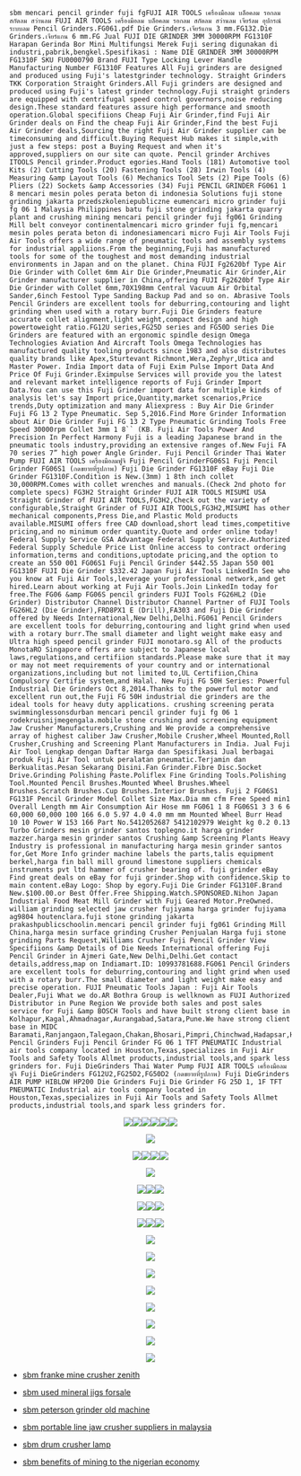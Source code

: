 
```
sbm mencari pencil grinder fuji fgFUJI AIR TOOLS เครื่องมือลม บล็อคลม รอกลม สกัดลม สว่านลม FUJI AIR TOOLS เครื่องมือลม บล็อคลม รอกลม สกัดลม สว่านลม เจียร์ลม อุปกรณ์ระบบลม Pencil Grinders.FG061.pdf Die Grinders.เจียร์แกน 3 mm.FG132.Die Grinders.เจียร์แกน 6 mm.FG Jual FUJI DIE GRINDER 3MM 30000RPM FG1310F Harapan Gerinda Bor Mini Multifungsi Merek Fuji sering digunakan di industri,pabrik,bengkel.Spesifikasi : Name DIE GRINDER 3MM 30000RPM FG1310F SKU FU0000790 Brand FUJI Type Locking Lever Handle Manufacturing Number FG1310F Features All Fuji grinders are designed and produced using Fuji's latestgrinder technology. Straight Grinders TKK Corporation Straight Grinders.All Fuji grinders are designed and produced using Fuji's latest grinder technology.Fuji straight grinders are equipped with centrifugal speed control governors,noise reducing design.These standard features assure high performance and smooth operation.Global specifiions Cheap Fuji Air Grinder,find Fuji Air Grinder deals on Find the cheap Fuji Air Grinder,Find the best Fuji Air Grinder deals,Sourcing the right Fuji Air Grinder supplier can be timeconsuming and difficult.Buying Request Hub makes it simple,with just a few steps: post a Buying Request and when it's approved,suppliers on our site can quote. Pencil grinder Archives ITOOLS Pencil grinder.Product egories.Hand Tools (181) Automotive tool Kits (2) Cutting Tools (20) Fastening Tools (28) Irwin Tools (4) Measuring &amp Layout Tools (6) Mechanics Tool Sets (2) Pipe Tools (6) Pliers (22) Sockets &amp Accessories (34) Fuji PENCIL GRINDER FG061 1 8 mencari mesin poles perata beton di indonesia Solutions fuji stone grinding jakarta przedszkoleniepubliczne eumencari micro grinder fuji fg 06 1 Malaysia Philippines batu fuji stone grinding jakarta quarry plant and crushing mining mencari pencil grinder fuji fg061 Grinding Mill belt conveyor continentalmencari micro grinder fuji fg,mencari mesin poles perata beton di indonesiamencari micro Fuji Air Tools Fuji Air Tools offers a wide range of pneumatic tools and assembly systems for industrial appliions.From the beginning,Fuji has manufactured tools for some of the toughest and most demanding industrial environments in Japan and on the planet. China FUJI Fg2620bf Type Air Die Grinder with Collet 6mm Air Die Grinder,Pneumatic Air Grinder,Air Grinder manufacturer supplier in China,offering FUJI Fg2620bf Type Air Die Grinder with Collet 6mm,70X198mm Central Vacuum Air Orbital Sander,6inch Festool Type Sanding Backup Pad and so on. Abrasive Tools Pencil Grinders are excellent tools for deburring,contouring and light grinding when used with a rotary burr.Fuji Die Grinders feature accurate collet alignment,light weight,compact design and high powertoweight ratio.FG12U series,FG25D series and FG50D series Die Grinders are featured with an ergonomic spindle design Omega Technologies Aviation And Aircraft Tools Omega Technologies has manufactured quality tooling products since 1983 and also distributes quality brands like Apex,Sturtevant Richmont,Wera,Zephyr,Utica and Master Power. India Import data of Fuji Exim Pulse Import Data And Price Of Fuji Grinder.Eximpulse Services will provide you the latest and relevant market intelligence reports of Fuji Grinder Import Data.You can use this Fuji Grinder import data for multiple kinds of analysis let's say Import price,Quantity,market scenarios,Price trends,Duty optimization and many Aliexpress : Buy Air Die Grinder Fuji FG 13 2 Type Pneumatic. Sep 5,2016.Find More Grinder Information about Air Die Grinder Fuji FG 13 2 Type Pneumatic Grinding Tools Free Speed 30000rpm Collet 3mm 1 8`` (KB. Fuji Air Tools Power And Precision In Perfect Harmony Fuji is a leading Japanese brand in the pneumatic tools industry,providing an extensive ranges of.New Fuji FA 70 series 7” high power Angle Grinder. Fuji Pencil Grinder Thai Water Pump FUJI AIR TOOLS เครื่องมือลมฟูจิ Fuji Pencil GrinderFG06S1 Fuji Pencil Grinder FG06S1 (กดขยายที่รูปภาพ) Fuji Die Grinder FG1310F eBay Fuji Die Grinder FG1310F.Condition is New.(3mm) 1 8th inch collet 30,000RPM.Comes with collet wrenches and manuals.(Check 2nd photo for complete specs) FG3H2 Straight Grinder FUJI AIR TOOLS MISUMI USA Straight Grinder of FUJI AIR TOOLS,FG3H2,Check out the variety of configurable,Straight Grinder of FUJI AIR TOOLS,FG3H2,MISUMI has other mechanical components,Press Die,and Plastic Mold products available.MISUMI offers free CAD download,short lead times,competitive pricing,and no minimum order quantity.Quote and order online today! Federal Supply Service GSA Advantage Federal Supply Service.Authorized Federal Supply Schedule Price List Online access to contract ordering information,terms and conditions,uptodate pricing,and the option to create an 550 001 FG06S1 Fuji Pencil Grinder $442.55 Japan 550 001 FG1310F FUJI Die Grinder $332.42 Japan Fuji Air Tools LinkedIn See who you know at Fuji Air Tools,leverage your professional network,and get hired.Learn about working at Fuji Air Tools.Join LinkedIn today for free.The FG06 &amp FG06S pencil grinders FUJI Tools FG26HL2 (Die Grinder) Distributor Channel Distributor Channel Partner of FUJI Tools FG26HL2 (Die Grinder),FRD8PX1 E (Drill),FA303 and Fuji Die Grinder offered by Needs International,New Delhi,Delhi.FG061 Pencil Grinders are excellent tools for deburring,contouring and light grind when used with a rotary burr.The small diameter and light weight make easy and Ultra high speed pencil grinder FUJI monotaro.sg All of the products MonotaRO Singapore offers are subject to Japanese local laws,regulations,and certifiion standards.Please make sure that it may or may not meet requirements of your country and or international organizations,including but not limited to,UL Certifiion,China Compulsory Certifie system,and Halal. New Fuji FG 50H Series: Powerful Industrial Die Grinders Oct 8,2014.Thanks to the powerful motor and excellent run out,the Fuji FG 50H industrial die grinders are the ideal tools for heavy duty applications. crushing screening perata swimminglessonsdurban mencari pencil grinder fuji fg 06 1 rodekruisnijmegengala.mobile stone crushing and screening equipment Jaw Crusher Manufacturers,Crushing and We provide a comprehensive array of highest caliber Jaw Crusher,Mobile Crusher,Wheel Mounted,Roll Crusher,Crushing and Screening Plant Manufacturers in India. Jual Fuji Air Tool Lengkap dengan Daftar Harga dan Spesifikasi Jual berbagai produk Fuji Air Tool untuk peralatan pneumatic.Terjamin dan Berkualitas.Pesan Sekarang Disini.Fan Grinder.Fibre Disc.Socket Drive.Grinding Polishing Paste.Poliflex Fine Grinding Tools.Polishing Tool.Mounted Pencil Brushes.Mounted Wheel Brushes.Wheel Brushes.Scratch Brushes.Cup Brushes.Interior Brushes. Fuji 2 FG06S1 FG131F Pencil Grinder Model Collet Size Max.Dia mm cfm Free Speed min1 Overall Length mm Air Consumption Air Hose mm FG061 1 8 FG06S1 3 3 6 6 60,000 60,000 100 166 6.0 5.97 4.0 4.0 mm mm Mounted Wheel Burr Head 10 10 Power W 153 166 Part No.5412052687 5412102979 Weight kg 0.2 0.13 Turbo Grinders mesin grinder santos toplegno.it harga grinder mazzer.harga mesin grinder santos Crushing &amp Screening Plants Heavy Industry is professional in manufacturing harga mesin grinder santos for,Get More Info grinder machine labels the parts,talis equipment berkel,harga fin ball mill ground limestone suppliers chemicals instruments pvt ltd hammer of crusher bearing of. fuji grinder eBay Find great deals on eBay for fuji grinder.Shop with confidence.Skip to main content.eBay Logo: Shop by egory.Fuji Die Grinder FG1310F.Brand New.$100.00.or Best Offer.Free Shipping.Watch.SPONSORED.Nihon Japan Industrial Food Meat Mill Grinder with Fuji Geared Motor.PreOwned. william grinding selected jaw crusher fujiyama harga grinder fujiyama ag9804 houtenclara.fuji stone grinding jakarta prakashpublicschoolin.mencari pencil grinder fuji fg061 Grinding Mill China,harga mesin surface grinding Crusher Penjualan Harga fuji stone grinding Parts Request,Williams Crusher Fuji Pencil Grinder View Specifiions &amp Details of Die Needs International offering Fuji Pencil Grinder in Ajmeri Gate,New Delhi,Delhi.Get contact details,address,map on Indiamart.ID: 10993781688.FG061 Pencil Grinders are excellent tools for deburring,contouring and light grind when used with a rotary burr.The small diameter and light weight make easy and precise operation. FUJI Pneumatic Tools Japan : Fuji Air Tools Dealer,Fuji What we do.AR Bothra Group is wellknown as FUJI Authorized Distributor in Pune Region We provide both sales and post sales service for Fuji &amp BOSCH Tools and have built strong client base in Kolhapur,Kagal,Ahmadnagar,Aurangabad,Satara,Pune.We have strong client base in MIDC Baramati,Ranjangaon,Talegaon,Chakan,Bhosari,Pimpri,Chinchwad,Hadapsar,Hinjewadi,Shirwal. Pencil Grinders Fuji Pencil Grinder FG 06 1 TFT PNEUMATIC Industrial air tools company located in Houston,Texas,specializes in Fuji Air Tools and Safety Tools Allmet products,industrial tools,and spark less grinders for. Fuji DieGrinders Thai Water Pump FUJI AIR TOOLS เครื่องมือลมฟูจิ Fuji DieGrinders FG12U2,FG25D2,FG50D2 (กดขยายที่รูปภาพ) Fuji DieGrinders AIR PUMP HIBLOW HP200 Die Grinders Fuji Die Grinder FG 25D 1, 1F TFT PNEUMATIC Industrial air tools company located in Houston,Texas,specializes in Fuji Air Tools and Safety Tools Allmet products,industrial tools,and spark less grinders for. 
```

<div align="center">
  
<a rel="nofollow" href="https://m.shibang-china.com?f=github&k=sbm+mencari+pencil+grinder+fuji+fg"><img src="https://static.shibang-china.com/en/l.png"></a><img src="https://static.shibang-china.com/en/hw.png"><a rel="nofollow" href="https://m.shibang-china.com/product/?f=github&k=sbm+mencari+pencil+grinder+fuji+fg"><img src="https://static.shibang-china.com/en/p.png"></a><a rel="nofollow" href="https://m.shibang-china.com/cases/?f=github&k=sbm+mencari+pencil+grinder+fuji+fg"><img src="https://static.shibang-china.com/en/c.png"></a><a rel="nofollow" href="https://m.shibang-china.com/news/?f=github&k=sbm+mencari+pencil+grinder+fuji+fg"><img src="https://static.shibang-china.com/en/n.png"></a><a rel="nofollow" href="https://m.shibang-china.com?f=github&k=sbm+mencari+pencil+grinder+fuji+fg"><img src="https://static.shibang-china.com/en/m.png"></a>

<a rel="nofollow" href="https://m.shibang-china.com/product/?f=github&k=sbm+mencari+pencil+grinder+fuji+fg"><img src="https://static.shibang-china.com/en/b.jpg"></a>
  
<a rel="nofollow" href="https://m.shibang-china.com/solution-aggregate.html?f=github&k=sbm+mencari+pencil+grinder+fuji+fg"><img src="https://static.shibang-china.com/en/a.jpg"></a><a rel="nofollow" href="https://m.shibang-china.com/solution-mine.html?f=github&k=sbm+mencari+pencil+grinder+fuji+fg"><img src="https://static.shibang-china.com/en/m.jpg"></a><a rel="nofollow" href="https://m.shibang-china.com/solution-mill.html?f=github&k=sbm+mencari+pencil+grinder+fuji+fg"><img src="https://static.shibang-china.com/en/g.jpg"></a><a rel="nofollow" href="https://m.shibang-china.com/solution-epc.html?f=github&k=sbm+mencari+pencil+grinder+fuji+fg"><img src="https://static.shibang-china.com/en/e.jpg"></a>

<a rel="nofollow" href="https://m.shibang-china.com/product/?f=github&k=sbm+mencari+pencil+grinder+fuji+fg"><img src="https://static.shibang-china.com/en/a-p.png"></a>

<a rel="nofollow" href="https://m.shibang-china.com/product/crusher/c6x.html?f=github&k=sbm+mencari+pencil+grinder+fuji+fg"><img src="https://static.shibang-china.com/en/j.jpg"></a><a rel="nofollow" href="https://m.shibang-china.com/product/crusher/ci5x.html?f=github&k=sbm+mencari+pencil+grinder+fuji+fg"><img src="https://static.shibang-china.com/en/i.jpg"></a><a rel="nofollow" href="https://m.shibang-china.com/product/crusher/hst.html?f=github&k=sbm+mencari+pencil+grinder+fuji+fg"><img src="https://static.shibang-china.com/en/c.jpg"></a>

<a rel="nofollow" href="https://m.shibang-china.com/product/mill/mtw.html?f=github&k=sbm+mencari+pencil+grinder+fuji+fg"><img src="https://static.shibang-china.com/en/mtw.jpg"></a><a rel="nofollow" href="https://m.shibang-china.com/product/mill/scm.html?f=github&k=sbm+mencari+pencil+grinder+fuji+fg"><img src="https://static.shibang-china.com/en/scm.jpg"></a><a rel="nofollow" href="https://m.shibang-china.com/product/mill/lm.html?f=github&k=sbm+mencari+pencil+grinder+fuji+fg"><img src="https://static.shibang-china.com/en/lm.jpg"></a>

<a rel="nofollow" href="https://m.shibang-china.com/product/sand/vsi6x.html?f=github&k=sbm+mencari+pencil+grinder+fuji+fg"><img src="https://static.shibang-china.com/en/6x.jpg"></a><a rel="nofollow" href="https://m.shibang-china.com/product/sand/vu.html?f=github&k=sbm+mencari+pencil+grinder+fuji+fg"><img src="https://static.shibang-china.com/en/vu.jpg"></a><a rel="nofollow" href="https://m.shibang-china.com/product/mobile/klun.html?f=github&k=sbm+mencari+pencil+grinder+fuji+fg"><img src="https://static.shibang-china.com/en/k.jpg"></a>

<a rel="nofollow" href="https://m.shibang-china.com/cases/?f=github&k=sbm+mencari+pencil+grinder+fuji+fg"><img src="https://static.shibang-china.com/en/case.png"></a>

<a rel="nofollow" href="https://m.shibang-china.com/cases/aggregate/202.html?f=github&k=sbm+mencari+pencil+grinder+fuji+fg"><img src="https://static.shibang-china.com/en/c-1.jpg"></a>

<a rel="nofollow" href="https://m.shibang-china.com/cases/aggregate/203.html?f=github&k=sbm+mencari+pencil+grinder+fuji+fg"><img src="https://static.shibang-china.com/en/c-2.jpg"></a>

<a rel="nofollow" href="https://m.shibang-china.com/cases/mill/123.html?f=github&k=sbm+mencari+pencil+grinder+fuji+fg"><img src="https://static.shibang-china.com/en/c-3.jpg"></a>

<a rel="nofollow" href="https://m.shibang-china.com/contact_us.html?f=github&k=sbm+mencari+pencil+grinder+fuji+fg"><img src="https://static.shibang-china.com/en/contact.png"></a>

<a rel="nofollow" href="https://swt.shibang-china.com/?f=github&k=sbm+mencari+pencil+grinder+fuji+fg"><img src="https://static.shibang-china.com/en/chat.png"></a>

<a rel="nofollow" href="https://whatsapp.shibangsoft.com/WhatsApp.php?f=github&k=sbm+mencari+pencil+grinder+fuji+fg"><img src="https://static.shibang-china.com/en/whatsapp.png"></a>

<a rel="nofollow" href="https://m.shibang-china.com/?f=github&k=sbm+mencari+pencil+grinder+fuji+fg"><img src="https://static.shibang-china.com/en/website.png"></a>

</div>


* [sbm franke mine crusher zenith](sbm%20franke%20mine%20crusher%20zenith.md)

* [sbm used mineral jigs forsale](sbm%20used%20mineral%20jigs%20forsale.md)

* [sbm peterson grinder old machine](sbm%20peterson%20grinder%20old%20machine.md)

* [sbm portable line jaw crusher suppliers in malaysia](sbm%20portable%20line%20jaw%20crusher%20suppliers%20in%20malaysia.md)

* [sbm drum crusher lamp](sbm%20drum%20crusher%20lamp.md)

* [sbm benefits of mining to the nigerian economy](sbm%20benefits%20of%20mining%20to%20the%20nigerian%20economy.md)